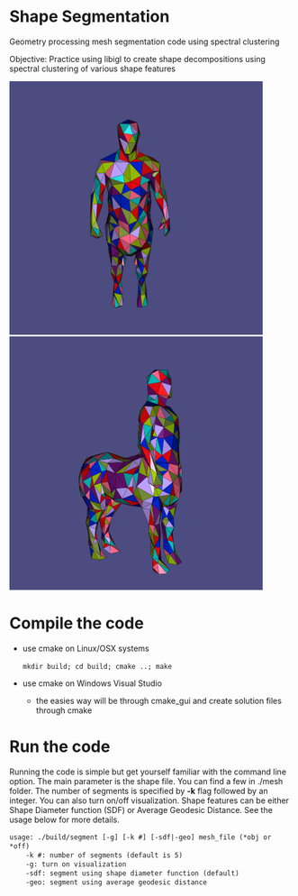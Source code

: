# Shape Segmentation

Geometry processing mesh segmentation code using spectral clustering 

Objective: Practice using libigl to create shape decompositions using spectral clustering of various shape features

<img src="imgs/seg-random-front.png" width=450/> <img src="imgs/seg-random-side.png" width=450/>

# Compile the code 

- use cmake on Linux/OSX systems 

  `mkdir build; cd build; cmake ..; make`

- use cmake on Windows Visual Studio
  - the easies way will be through cmake_gui and create solution files through cmake
  
#  Run the code

Running the code is simple but get yourself familiar with the command line option. 
The main parameter is the shape file. You can find a few in ./mesh folder. 
The number of segments is specified by **-k** flag followed by an integer. 
You can also turn on/off visualization. Shape features can be either Shape Diameter function (SDF) or Average Geodesic Distance. 
See the usage below for more details. 

```
usage: ./build/segment [-g] [-k #] [-sdf|-geo] mesh_file (*obj or *off)
    -k #: number of segments (default is 5)
    -g: turn on visualization
    -sdf: segment using shape diameter function (default)
    -geo: segment using average geodesic distance
```
